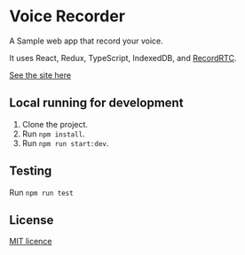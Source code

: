 # Voice Recorder

A Sample web app that record your voice.

It uses React, Redux, TypeScript, IndexedDB, and [RecordRTC](http://recordrtc.org/).

[See the site here](https://voice-recorder-190010.appspot.com/)

## Local running for development
1. Clone the project.
2. Run `npm install`.
3. Run `npm run start:dev`.

## Testing
Run `npm run test`

## License
[MIT licence](https://www.webrtc-experiment.com/licence/)
